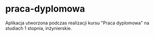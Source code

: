 # praca-dyplomowa
Aplikacja utworzona podczas realizacji kursu "Praca dyplomowa" na studiach 1 stopnia, inżynierskie.

